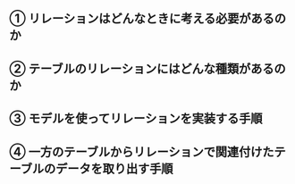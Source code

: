 ## ① リレーションはどんなときに考える必要があるのか



## ② テーブルのリレーションにはどんな種類があるのか



## ③ モデルを使ってリレーションを実装する手順



## ④ 一方のテーブルからリレーションで関連付けたテーブルのデータを取り出す手順